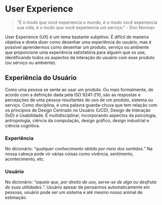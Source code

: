 # User Experience

>"É o modo que você experiencia o mundo, é o modo você experiencia sua vida, é o modo que você experiencia um serviço." - Don Norman

User Experience (UX) é um tema bastante subjetivo. É difícil de maneira objetiva e direta dizer como desenhar uma experiência do usuário, mas é possível aprendermos como desenhar um produto, serviço ou ambiente que proporcione uma experiência satisfatória para alguém que os use, identificando todos os aspectos da interação do usuário com esse produto (ou serviço ou ambiente).

## Experiência do Usuário

Como uma pessoa se sente ao usar um produto. Ou mais formalmente, de acordo com a definição dada pela ISO 9241-210, são as respostas e percepções de uma pessoa resultantes do uso de um produto, sistema ou serviço. Como disciplina, é uma palavra guarda-chuva que tem relação com os princípios de Design Centrado no Usuário (UCD), Design de Interação (IxD) e Usabilidade. É multidisciplinar, incorporando aspectos da psicologia, antropologia, ciência da computação, design gráfico, design industrial e ciência cognitiva.

### Experiência

No dicionário: “*qualquer conhecimento obtido por meio dos sentidos.*” Na nossa cabeça pode vir várias coisas como vivência, sentimento, acontecimento, etc.

### Usuário

No dicionário: “*aquele que, por direito de uso, serve-se de algo ou desfruta de suas utilidades.*”. Usuário apesar de pensarmos automaticamente em pessoas, usuário pode ser um sistema e até mesmo nosso animal de estimação.